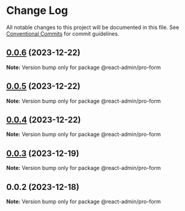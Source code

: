 # Change Log

All notable changes to this project will be documented in this file. See [Conventional Commits](https://conventionalcommits.org) for commit guidelines.

## [0.0.6](https://git.aihuoshi.net/algo_analysis_plat/web/fd-react-admin-components/compare/@react-admin/pro-form@0.0.5...@react-admin/pro-form@0.0.6) (2023-12-22)

**Note:** Version bump only for package @react-admin/pro-form

## [0.0.5](https://git.aihuoshi.net/algo_analysis_plat/web/fd-react-admin-components/compare/@react-admin/pro-form@0.0.4...@react-admin/pro-form@0.0.5) (2023-12-22)

**Note:** Version bump only for package @react-admin/pro-form

## [0.0.4](https://git.aihuoshi.net/algo_analysis_plat/web/fd-react-admin-components/compare/@react-admin/pro-form@0.0.3...@react-admin/pro-form@0.0.4) (2023-12-22)

**Note:** Version bump only for package @react-admin/pro-form

## [0.0.3](https://git.aihuoshi.net/algo_analysis_plat/web/fd-react-admin-components/compare/@react-admin/pro-form@0.0.2...@react-admin/pro-form@0.0.3) (2023-12-19)

**Note:** Version bump only for package @react-admin/pro-form

## 0.0.2 (2023-12-18)

**Note:** Version bump only for package @react-admin/pro-form
